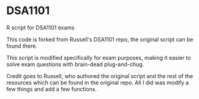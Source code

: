 # DSA1101
R script for DSA1101 exams

This code is forked from Russell's DSA1101 repo, the original script can be found there.

This script is modified specifically for exam purposes, making it easier to solve exam questions with brain-dead plug-and-chug.

Credit goes to Russell, who authored the original script and the rest of the resources which can be found in the original repo. All I did was modify a few things and add a few functions.
